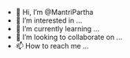 - 👋 Hi, I’m @MantriPartha
- 👀 I’m interested in ...
- 🌱 I’m currently learning ...
- 💞️ I’m looking to collaborate on ...
- 📫 How to reach me ...

<!---
MantriPartha/MantriPartha is a ✨ special ✨ repository because its `README.md` (this file) appears on your GitHub profile.
You can click the Preview link to take a look at your changes.
--->

